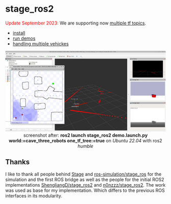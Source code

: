 # stage_ros2
<span style="color:red">Update September 2023:</span> 
 We are supporting now [multiple tf topics](res/multi_robot_setup.md).

* [install](res/install.md)
* [run demos](res/demos.md)
* [handling multiple vehickes](res/multi_robot_setup.md)

<div align="center">
<img src="res/cave_three_robots_with_rviz.jpg" alt="stage and rviz with laser, tf, and cameras" width="800px" /><br>
screenshot after: <b>ros2 launch stage_ros2 demo.launch.py world:=cave_three_robots one_tf_tree:=true</b> on <i>Ubuntu 22.04</i> with ros2 <i>humble</i>
</div>




## Thanks
I like to thank all people behind [Stage](https://github.com/rtv/Stage) and [ros-simulation/stage_ros](https://github.com/ros-simulation) for the simulation and the first ROS bridge as well as the people for the initial ROS2 implementations [ShengliangD/stage_ros2](https://github.com/ShengliangD/stage_ros2) and [n0nzzz/stage_ros2](https://github.com/n0nzzz/stage_ros2). The work was used as base for my implementation. Which differs to the previous ROS interfaces in its modularity.